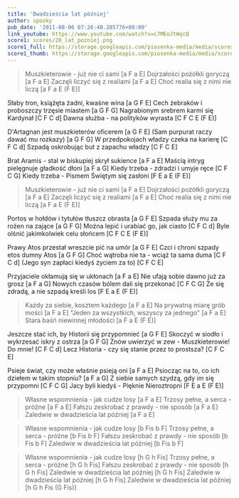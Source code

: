 ```yaml
---
title: 'Dwadzieścia lat później'
author: spooky
pub_date: '2011-08-06 07:26:40.285776+00:00'
link_youtube: https://www.youtube.com/watch?v=c7MEoJtWqcQ
score1: scores/20_lat_pozniej.png
score1_full: https://storage.googleapis.com/piosenka-media/media/scores/20_lat_pozniej.png
score1_thumb: https://storage.googleapis.com/piosenka-media/media/scores/20_lat_pozniej.png.180x0_q85_upscale.jpg
---
```


>Muszkieterowie - już nie ci sami [a F a E]
>Dojrzałości pożółkli goryczą [a F a E]
>Zaczęli liczyć się z realiami [a F a E]
>Choć realia się z nimi nie liczą [a F a E (F E)]

Słaby tron, książęta żadni, kwaśne wina [a G F E]
Cech żebraków i proboszczy trzęsie miastem [a G F G]
Nagrabionym srebrem karmi się Kardynał [C F C d]
Dawna służba - na polityków wyrasta [C F C E (F E)]

D'Artagnan jest muszkieterów oficerem [a G F E]
(Sam purpurat raczy dawać mu rozkazy) [a G F G]
W przedpokojach władzy czeka na karierę [C F C d]
Szpadą oskrobując but z zapachu władzy [C F C E]

Brat Aramis - stal w biskupiej skrył sukience [a F a E]
Maścią intryg pielęgnuje gładkość dłoni [a F a G]
Kiedy trzeba - zdradzi i umyje ręce [C F C G]
Kiedy trzeba - Pismem Świętym się zasłoni [F E a E (F E)]

>Muszkieterowie - już nie ci sami [a F a E]
>Dojrzałości pożółkli goryczą [a F a E]
>Zaczęli liczyć się z realiami [a F a E]
>Choć realia się z nimi nie liczą [a F a E (F E)]

Portos w hołdów i tytułów tłuszcz obrasta [a G F E]
Szpada służy mu za rożen na zające [a G F G]
Można lepić i urabiać go, jak ciasto [C F C d]
Byle olśnić jakimkolwiek celu słońcem [C F C E (F E)]

Prawy Atos przestał wreszcie pić na umór [a G F E]
Czci i chroni szpady etos dumny Atos [a G F G]
Choć wątroba nie ta - wciąż ta sama duma [C F C d]
(Jego syn zapłaci kiedyś życiem za to) [C F C E]

Przyjaciele okłamują się w ukłonach [a F a E]
Nie ufają sobie dawno już za grosz [a F a G]
Nowych czasów bólem dali się przekonać [C F C G]
Że się zdradą, a nie szpadą kreśli los [F E a E (F E)]

>Każdy za siebie, kosztem każdego  [a F a E]
>Na prywatną miarę grób mości  [a F a E]
>"Jeden za wszystkich, wszyscy za jednego" [a F a E]
>Stara baśń niewinnej młodości [a F a E (F E)]

Jeszcze stać ich, by Historii się przypomnieć [a G F E]
Skoczyć w siodło i wykrzesać iskry z ostrza [a G F G]
Znów uwierzyć w zew - Muszkieterowie! Do mnie! [C F C d]
Lecz Historia - czy się stanie przez to prostsza? [C F C E]

Psieje świat, czy może właśnie psieją oni [a F a E]
Psiocząc na to, co ich dziełem w takim stopniu? [a F a G]
Z siebie samych szydzą, gdy im się przypomni [C F C G]
Jacy byli kiedyś - Pięknie Nieroztropni [F E a E (F E)]

>Własne wspomnienia - jak cudze losy [a F a E]
>Trzosy pełne, a serca - próżne [a F a E]
>Fałszu zeskrobać z prawdy - nie sposób [a F a E]
>Zaledwie w dwadzieścia lat później [a F a E]

>Własne wspomnienia - jak cudze losy [b Fis b F]
>Trzosy pełne, a serca - próżne [b Fis b F]
>Fałszu zeskrobać z prawdy - nie sposób [b Fis b F]
>Zaledwie w dwadzieścia lat później [b Fis b F]

>Własne wspomnienia - jak cudze losy [h G h Fis]
>Trzosy pełne, a serca - próżne [h G h Fis]
>Fałszu zeskrobać z prawdy - nie sposób [h G h Fis]
>Zaledwie w dwadzieścia lat później [h G h Fis]
>Zaledwie w dwadzieścia lat później [h G h Fis]
>Zaledwie w dwadzieścia lat później [h G h Fis (G Fis)]